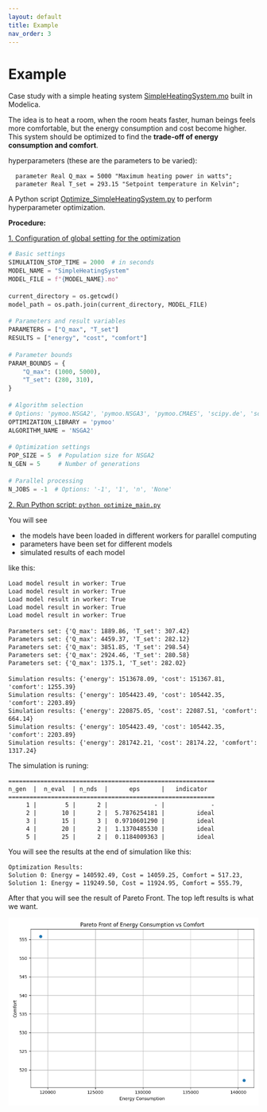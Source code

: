 ```yaml
---
layout: default
title: Example
nav_order: 3
---
```


# Example

Case study with a simple heating system [SimpleHeatingSystem.mo](./SimpleHeatingSystem.mo) built in Modelica.

The idea is to heat a room, when the room heats faster, human beings feels more comfortable, but the energy consumption and cost become higher. This system should be optimized to find the **trade-off of energy consumption and comfort**.

hyperparameters (these are the parameters to be varied): 

```
  parameter Real Q_max = 5000 "Maximum heating power in watts";
  parameter Real T_set = 293.15 "Setpoint temperature in Kelvin";
```

A Python script [Optimize_SimpleHeatingSystem.py](./Optimize_EnergySystem.py) to perform hyperparameter optimization.

**Procedure:**

<u>1. Configuration of global setting for the optimization</u>

```python
# Basic settings
SIMULATION_STOP_TIME = 2000  # in seconds
MODEL_NAME = "SimpleHeatingSystem"
MODEL_FILE = f"{MODEL_NAME}.mo"

current_directory = os.getcwd()
model_path = os.path.join(current_directory, MODEL_FILE)

# Parameters and result variables
PARAMETERS = ["Q_max", "T_set"]
RESULTS = ["energy", "cost", "comfort"]

# Parameter bounds
PARAM_BOUNDS = {
    "Q_max": (1000, 5000),
    "T_set": (280, 310),
}

# Algorithm selection
# Options: 'pymoo.NSGA2', 'pymoo.NSGA3', 'pymoo.CMAES', 'scipy.de', 'scipy.minimize'
OPTIMIZATION_LIBRARY = 'pymoo'
ALGORITHM_NAME = 'NSGA2'

# Optimization settings
POP_SIZE = 5  # Population size for NSGA2
N_GEN = 5     # Number of generations

# Parallel processing
N_JOBS = -1  # Options: '-1', '1', 'n', 'None'
```

<u>2. Run Python script: `python optimize_main.py`</u>

You will see 

* the models have been loaded in different workers for parallel computing
* parameters have been set for different models
* simulated results of each model

like this:

```shell
Load model result in worker: True
Load model result in worker: True
Load model result in worker: True
Load model result in worker: True
Load model result in worker: True

Parameters set: {'Q_max': 1889.86, 'T_set': 307.42}
Parameters set: {'Q_max': 4459.37, 'T_set': 282.12}
Parameters set: {'Q_max': 3851.85, 'T_set': 298.54}
Parameters set: {'Q_max': 2924.46, 'T_set': 280.58}
Parameters set: {'Q_max': 1375.1, 'T_set': 282.02}

Simulation results: {'energy': 1513678.09, 'cost': 151367.81, 'comfort': 1255.39}
Simulation results: {'energy': 1054423.49, 'cost': 105442.35, 'comfort': 2203.89}
Simulation results: {'energy': 220875.05, 'cost': 22087.51, 'comfort': 664.14}
Simulation results: {'energy': 1054423.49, 'cost': 105442.35, 'comfort': 2203.89}
Simulation results: {'energy': 281742.21, 'cost': 28174.22, 'comfort': 1317.24}
```

The simulation is runing:

```shell
==========================================================
n_gen  |  n_eval  | n_nds  |      eps      |   indicator
==========================================================
     1 |        5 |      2 |             - |             -
     2 |       10 |      2 |  5.7876254181 |         ideal
     3 |       15 |      3 |  0.9710601290 |         ideal
     4 |       20 |      2 |  1.1370485530 |         ideal
     5 |       25 |      2 |  0.1184009363 |         ideal
```

You will see the results at the end of simulation like this:

```shell
Optimization Results:
Solution 0: Energy = 140592.49, Cost = 14059.25, Comfort = 517.23,
Solution 1: Energy = 119249.50, Cost = 11924.95, Comfort = 555.79,
```

After that you will see the result of Pareto Front. The top left results is what we want.

![Pareto Front](../assets/SimpleHeatingSystem_Pareto_Front.png)